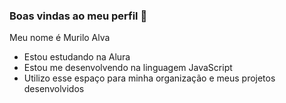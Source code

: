 ### Boas vindas ao meu perfil 💛

Meu nome é Murilo Alva

- Estou estudando na Alura
- Estou me desenvolvendo na linguagem JavaScript
- Utilizo esse espaço para minha organização e meus projetos desenvolvidos




